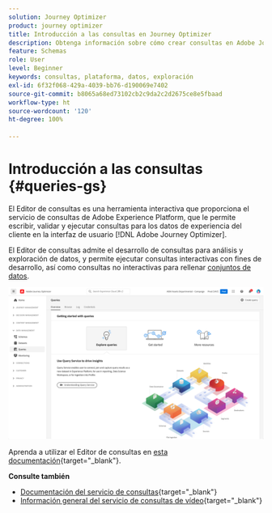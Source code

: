 ```yaml
---
solution: Journey Optimizer
product: journey optimizer
title: Introducción a las consultas en Journey Optimizer
description: Obtenga información sobre cómo crear consultas en Adobe Journey Optimizer
feature: Schemas
role: User
level: Beginner
keywords: consultas, plataforma, datos, exploración
exl-id: 6f32f068-429a-4039-bb76-d190069e7402
source-git-commit: b8065a68ed73102cb2c9da2c2d2675ce8e5fbaad
workflow-type: ht
source-wordcount: '120'
ht-degree: 100%

---
```


# Introducción a las consultas {#queries-gs}

El Editor de consultas es una herramienta interactiva que proporciona el servicio de consultas de Adobe Experience Platform, que le permite escribir, validar y ejecutar consultas para los datos de experiencia del cliente en la interfaz de usuario [!DNL Adobe Journey Optimizer].

El Editor de consultas admite el desarrollo de consultas para análisis y exploración de datos, y permite ejecutar consultas interactivas con fines de desarrollo, así como consultas no interactivas para rellenar [conjuntos de datos](get-started-datasets.md).

![](assets/queries-home.png)

Aprenda a utilizar el Editor de consultas en [esta documentación](https://experienceleague.adobe.com/docs/experience-platform/query/ui/user-guide.html?lang=es){target="_blank"}.

**Consulte también**

* [Documentación del servicio de consultas](https://experienceleague.adobe.com/docs/experience-platform/query/home.html?lang=es){target="_blank"}
* [Información general del servicio de consultas de vídeo](https://experienceleague.adobe.com/docs/platform-learn/tutorials/queries/understanding-query-service.html?lang=es){target="_blank"}
